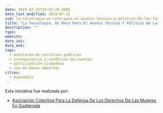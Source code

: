 ```yaml
---
date: 2019-07-21T23:02:24.000Z
date_last_modified: 2019-07-22
uid: la-tecnologia-un-reto-para-el-avance-tecnico-y-politico-de-las-funcionarias-municipales
title: "La Tecnologia, Un Reto Para El Avance Técnico Y Político De Las Funcionarias Municipales."
description: ""
type: 
website: 
date_ini: 
date_end: 
tags:
  - monitoreo-de-servicios-publicos
  - transparencia-y-rendicion-de-cuentas
  - participación-ciudadana
  - uso-de-datos-abiertos
cities: 
  - Guatemala
---
```


Esta iniciativa fue realizada por:

- [Asociación Colectiva Para La Defensa De Los Derechos De Las Mujeres En Guatemala](/i/asociacion-colectiva-para-la-defensa-de-los-derechos-de-las-mujeres-en-guatemala.html)
